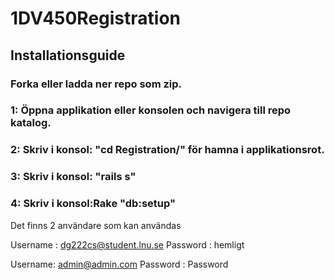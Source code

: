# 1DV450Registration


## Installationsguide

### Forka eller ladda ner repo som zip.

###  1: Öppna applikation eller konsolen och navigera till repo katalog.
###  2: Skriv i konsol: "cd Registration/" för hamna i applikationsrot.
###  3: Skriv i konsol: "rails s"
###  4: Skriv i konsol:Rake "db:setup"

Det finns 2 användare som kan användas

Username : dg222cs@student.lnu.se 
Password : hemligt

Username: admin@admin.com
Password : Password
